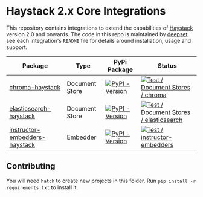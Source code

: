 # Haystack 2.x Core Integrations

This repository contains integrations to extend the capabilities of [Haystack](https://github.com/deepset-ai/haystack) version 2.0 and
onwards. The code in this repo is maintained by [deepset](https://www.deepset.ai), see each integration's `README` file for details around installation, usage and support.

| Package                                                           | Type           | PyPi Package                                                                                                                                 | Status                                                                                                                                                                                                                                                                            |
| ----------------------------------------------------------------- | -------------- | -------------------------------------------------------------------------------------------------------------------------------------------- | --------------------------------------------------------------------------------------------------------------------------------------------------------------------------------------------------------------------------------------------------------------------------------- |
| [chroma-haystack](document_stores/chroma/)                        | Document Store | [![PyPI - Version](https://img.shields.io/pypi/v/chroma-haystack.svg)](https://pypi.org/project/chroma-haystack)                             | [![Test / Document Stores / chroma](https://github.com/deepset-ai/haystack-core-integrations/actions/workflows/document_stores_chroma.yml/badge.svg)](https://github.com/deepset-ai/haystack-core-integrations/actions/workflows/document_stores_chroma.yml)                      |
| [elasticsearch-haystack](document_stores/elasticsearch/)          | Document Store | [![PyPI - Version](https://img.shields.io/pypi/v/elasticsearch-haystack.svg)](https://pypi.org/project/elasticsearch-haystack)               | [![Test / Document Stores / elasticsearch](https://github.com/deepset-ai/haystack-core-integrations/actions/workflows/document_stores_elasticsearch.yml/badge.svg)](https://github.com/deepset-ai/haystack-core-integrations/actions/workflows/document_stores_elasticsearch.yml) |
| [instructor-embedders-haystack](components/embedders/instructor-embedders/) | Embedder       | [![PyPI - Version](https://img.shields.io/pypi/v/instructor-embedders-haystack.svg)](https://pypi.org/project/instructor-embedders-haystack) | [![Test / instructor-embedders](https://github.com/deepset-ai/haystack-core-integrations/actions/workflows/components_instructor_embedders.yml/badge.svg)](https://github.com/deepset-ai/haystack-core-integrations/actions/workflows/components_instructor_embedders.yml)        |

## Contributing

You will need `hatch` to create new projects in this folder. Run `pip install -r requirements.txt` to install it.
